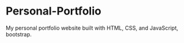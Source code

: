 # Personal-Portfolio
My personal portfolio website built with HTML, CSS, and JavaScript, bootstrap.
